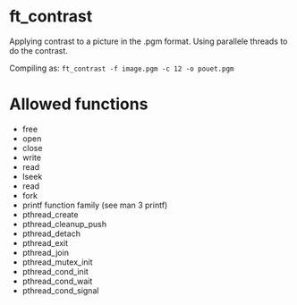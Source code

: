# ft_contrast

Applying contrast to a picture in the .pgm format. Using parallele threads to do the contrast.

Compiling as:
```ft_contrast -f image.pgm -c 12 -o pouet.pgm```

# Allowed functions

* free
* open
* close
* write
* read
* lseek
* read
* fork
* printf function family (see man 3 printf)
* pthread_create
* pthread_cleanup_push
* pthread_detach
* pthread_exit
* pthread_join
* pthread_mutex_init
* pthread_cond_init
* pthread_cond_wait
* pthread_cond_signal
